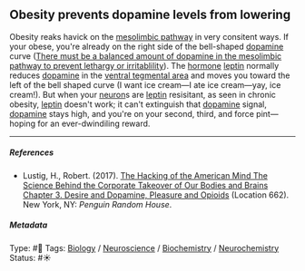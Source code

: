 ## Obesity prevents dopamine levels from lowering

Obesity reaks havick on the [mesolimbic pathway](Mesolimbic%20pathway.md) in very consitent ways. If your obese, you're already on the right side of the bell-shaped [dopamine](Dopamine.md) curve ([There must be a balanced amount of dopamine in the mesolimbic pathway to prevent lethargy or irritablility](There%20must%20be%20a%20balanced%20amount%20of%20dopamine%20in%20the%20mesolimbic%20pathway%20to%20prevent%20lethargy%20or%20irritablility.md)). The [hormone]() [leptin](Leptin.md) normally reduces [dopamine](Dopamine.md) in the [ventral tegmental area](Ventral%20tegmental%20area.md) and moves you toward the left of the bell shaped curve (I want ice cream—I ate ice cream—yay, ice cream!). But when your [neuron](Neuron.md)s are [leptin](Leptin.md) resisitant, as seen in chronic obesity, [leptin](Leptin.md) doesn't work; it can't extinguish that [dopamine](Dopamine.md) signal, [dopamine](Dopamine.md) stays high, and you're on your second, third, and force pint—hoping for an ever-dwindiling reward. 

---

##### References

* Lustig, H., Robert. (2017). [The Hacking of the American Mind The Science Behind the Corporate Takeover of Our Bodies and Brains Chapter 3. Desire and Dopamine, Pleasure and Opioids](The%20Hacking%20of%20the%20American%20Mind%20The%20Science%20Behind%20the%20Corporate%20Takeover%20of%20Our%20Bodies%20and%20Brains%20Chapter%203.%20Desire%20and%20Dopamine,%20Pleasure%20and%20Opioids.md) (Location 662). New York, NY: *Penguin Random House*.

##### Metadata

Type: #🔴 
Tags: [Biology]() / [Neuroscience](Neuroscience.md) / [Biochemistry](Biochemistry.md) / [Neurochemistry](Neurochemistry.md) 
Status: #☀️ 
